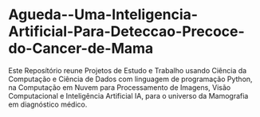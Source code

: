 # Agueda--Uma-Inteligencia-Artificial-Para-Deteccao-Precoce-do-Cancer-de-Mama
Este Reposítório reune Projetos de Estudo e Trabalho usando Ciência da Computação e Ciência de Dados com linguagem de programação Python, na Computação em Nuvem para Processamento de Imagens, Visão Computacional e Inteligência Artificial IA, para o universo da Mamografia em diagnóstico médico.
